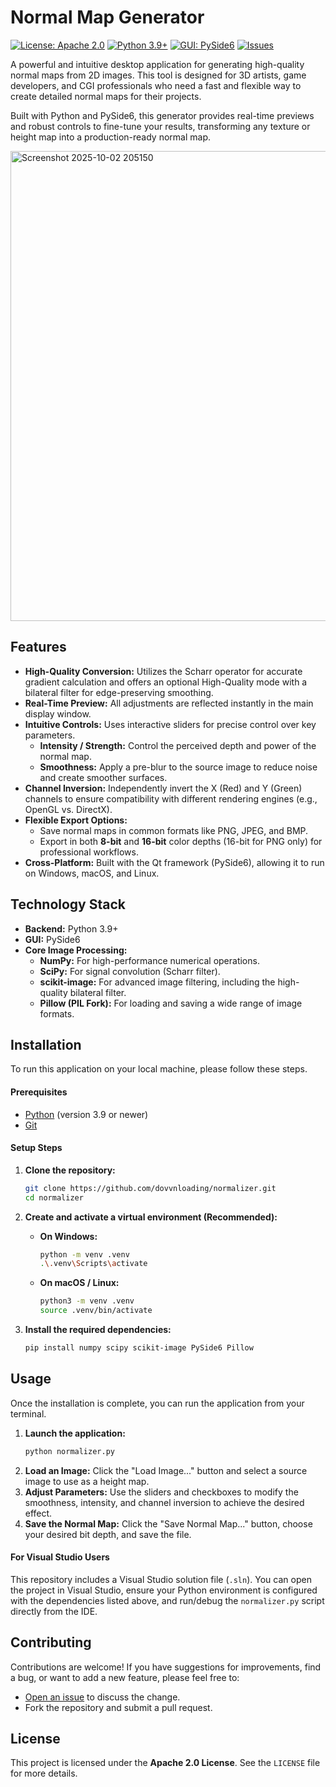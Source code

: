 # Normal Map Generator

[![License: Apache 2.0](https://img.shields.io/badge/License-Apache_2.0-blue.svg)](https://opensource.org/licenses/Apache-2.0)
[![Python 3.9+](https://img.shields.io/badge/python-3.9+-blue.svg)](https://www.python.org/downloads/)
[![GUI: PySide6](https://img.shields.io/badge/GUI-PySide6-2796EC?style=flat&logo=qt)](https://www.qt.io/qt-for-python)
[![Issues](https://img.shields.io/github/issues/dovvnloading/normalizer)](https://github.com/dovvnloading/normalizer/issues)

A powerful and intuitive desktop application for generating high-quality normal maps from 2D images. This tool is designed for 3D artists, game developers, and CGI professionals who need a fast and flexible way to create detailed normal maps for their projects.

Built with Python and PySide6, this generator provides real-time previews and robust controls to fine-tune your results, transforming any texture or height map into a production-ready normal map.

<img width="1282" height="752" alt="Screenshot 2025-10-02 205150" src="https://github.com/user-attachments/assets/95a82efa-91e2-499a-9d8b-bd814747411c" />


## Features

-   **High-Quality Conversion:** Utilizes the Scharr operator for accurate gradient calculation and offers an optional High-Quality mode with a bilateral filter for edge-preserving smoothing.
-   **Real-Time Preview:** All adjustments are reflected instantly in the main display window.
-   **Intuitive Controls:** Uses interactive sliders for precise control over key parameters.
    -   **Intensity / Strength:** Control the perceived depth and power of the normal map.
    -   **Smoothness:** Apply a pre-blur to the source image to reduce noise and create smoother surfaces.
-   **Channel Inversion:** Independently invert the X (Red) and Y (Green) channels to ensure compatibility with different rendering engines (e.g., OpenGL vs. DirectX).
-   **Flexible Export Options:**
    -   Save normal maps in common formats like PNG, JPEG, and BMP.
    -   Export in both **8-bit** and **16-bit** color depths (16-bit for PNG only) for professional workflows.
-   **Cross-Platform:** Built with the Qt framework (PySide6), allowing it to run on Windows, macOS, and Linux.

## Technology Stack

-   **Backend:** Python 3.9+
-   **GUI:** PySide6
-   **Core Image Processing:**
    -   **NumPy:** For high-performance numerical operations.
    -   **SciPy:** For signal convolution (Scharr filter).
    -   **scikit-image:** For advanced image filtering, including the high-quality bilateral filter.
    -   **Pillow (PIL Fork):** For loading and saving a wide range of image formats.

## Installation

To run this application on your local machine, please follow these steps.

#### Prerequisites

-   [Python](https://www.python.org/downloads/) (version 3.9 or newer)
-   [Git](https://git-scm.com/downloads/)

#### Setup Steps

1.  **Clone the repository:**
    ```bash
    git clone https://github.com/dovvnloading/normalizer.git
    cd normalizer
    ```

2.  **Create and activate a virtual environment (Recommended):**
    -   **On Windows:**
        ```bash
        python -m venv .venv
        .\.venv\Scripts\activate
        ```
    -   **On macOS / Linux:**
        ```bash
        python3 -m venv .venv
        source .venv/bin/activate
        ```

3.  **Install the required dependencies:**
    ```bash
    pip install numpy scipy scikit-image PySide6 Pillow
    ```

## Usage

Once the installation is complete, you can run the application from your terminal.

1.  **Launch the application:**
    ```bash
    python normalizer.py
    ```
2.  **Load an Image:** Click the "Load Image..." button and select a source image to use as a height map.
3.  **Adjust Parameters:** Use the sliders and checkboxes to modify the smoothness, intensity, and channel inversion to achieve the desired effect.
4.  **Save the Normal Map:** Click the "Save Normal Map..." button, choose your desired bit depth, and save the file.

#### For Visual Studio Users
This repository includes a Visual Studio solution file (`.sln`). You can open the project in Visual Studio, ensure your Python environment is configured with the dependencies listed above, and run/debug the `normalizer.py` script directly from the IDE.

## Contributing

Contributions are welcome! If you have suggestions for improvements, find a bug, or want to add a new feature, please feel free to:

-   [Open an issue](https://github.com/dovvnloading/normalizer/issues) to discuss the change.
-   Fork the repository and submit a pull request.

## License

This project is licensed under the **Apache 2.0 License**. See the `LICENSE` file for more details.
